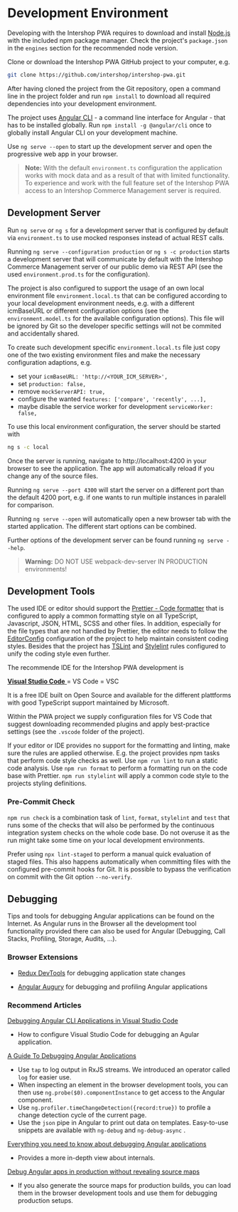<!--
kb_guide
kb_pwa
kb_everyone
kb_sync_latest_only
-->

# Development Environment

Developing with the Intershop PWA requires to download and install [Node.js](https://nodejs.org) with the included npm package manager.
Check the project's `package.json` in the `engines` section for the recommended node version.

Clone or download the Intershop PWA GitHub project to your computer, e.g.

```bash
git clone https://github.com/intershop/intershop-pwa.git
```

After having cloned the project from the Git repository, open a command line in the project folder and run `npm install` to download all required dependencies into your development environment.

The project uses [Angular CLI](https://cli.angular.io) - a command line interface for Angular - that has to be installed globally.
Run `npm install -g @angular/cli` once to globally install Angular CLI on your development machine.

Use `ng serve --open` to start up the development server and open the progressive web app in your browser.

> **Note:** With the default `environment.ts` configuration the application works with mock data and as a result of that with limited functionality. To experience and work with the full feature set of the Intershop PWA access to an Intershop Commerce Management server is required.

## Development Server

Run `ng serve` or `ng s` for a development server that is configured by default via `environment.ts` to use mocked responses instead of actual REST calls.

Running `ng serve --configuration production` or `ng s -c production` starts a development server that will communicate by default with the Intershop Commerce Management server of our public demo via REST API (see the used `environment.prod.ts` for the configuration).

The project is also configured to support the usage of an own local environment file `environment.local.ts` that can be configured according to your local development environment needs, e.g. with a different icmBaseURL or different configuration options (see the `environment.model.ts` for the available configuration options).
This file will be ignored by Git so the developer specific settings will not be commited and accidentally shared.

To create such development specific `environment.local.ts` file just copy one of the two existing environment files and make the necessary configuration adaptions, e.g.

- set your `icmBaseURL: 'http://<YOUR_ICM_SERVER>',`
- set `production: false,`
- remove `mockServerAPI: true,`
- configure the wanted `features: ['compare', 'recently', ...],`
- maybe disable the service worker for development `serviceWorker: false,`

To use this local environment configuration, the server should be started with

```bash
ng s -c local
```

Once the server is running, navigate to http://localhost:4200 in your browser to see the application.
The app will automatically reload if you change any of the source files.

Running `ng serve --port 4300` will start the server on a different port than the default 4200 port, e.g. if one wants to run multiple instances in paralell for comparison.

Running `ng serve --open` will automatically open a new browser tab with the started application.
The different start options can be combined.

Further options of the development server can be found running `ng serve --help`.

> **Warning:** DO NOT USE webpack-dev-server IN PRODUCTION environments!

## Development Tools

The used IDE or editor should support the [Prettier - Code formatter](https://prettier.io) that is configured to apply a common formatting style on all TypeScript, Javascript, JSON, HTML, SCSS and other files.
In addition, especially for the file types that are not handled by Prettier, the editor needs to follow the [EditorConfig](http://editorconfig.org) configuration of the project to help maintain consistent coding styles.
Besides that the project has [TSLint](https://palantir.github.io/tslint) and [Stylelint](https://stylelint.io) rules configured to unify the coding style even further.

The recommende IDE for the Intershop PWA development is

[**Visual Studio Code** ](https://code.visualstudio.com) = VS Code = VSC

It is a free IDE built on Open Source and available for the different plattforms with good TypeScript support maintained by Microsoft.

Within the PWA project we supply configuration files for VS Code that suggest downloading recommended plugins and apply best-practice settings (see the `.vscode` folder of the project).

If your editor or IDE provides no support for the formatting and linting, make sure the rules are applied otherwise.
E.g. the project provides npm tasks that perform code style checks as well.
Use `npm run lint` to run a static code analysis.
Use `npm run format` to perform a formatting run on the code base with Prettier. `npm run stylelint` will apply a common code style to the projects styling definitions.

### Pre-Commit Check

`npm run check` is a combination task of `lint`, `format`, `stylelint` and `test` that runs some of the checks that will also be performed by the continuous integration system checks on the whole code base.
Do not overuse it as the run might take some time on your local development environments.

Prefer using `npx lint-staged` to perform a manual quick evaluation of staged files.
This also happens automatically when committing files with the configured pre-commit hooks for Git.
It is possible to bypass the verification on commit with the Git option `--no-verify`.

## Debugging

Tips and tools for debugging Angular applications can be found on the Internet.
As Angular runs in the Browser all the development tool functionality provided there can also be used for Angular (Debugging, Call Stacks, Profiling, Storage, Audits, ...).

### Browser Extensions

- [Redux DevTools](https://github.com/reduxjs/redux-devtools) for debugging application state changes

- [Angular Augury](https://augury.angular.io) for debugging and profiling Angular applications

### Recommend Articles

[Debugging Angular CLI Applications in Visual Studio Code](https://scotch.io/tutorials/debugging-angular-cli-applications-in-visual-studio-code)

- How to configure Visual Studio Code for debugging an Agular application.

[A Guide To Debugging Angular Applications](https://medium.com/front-end-weekly/a-guide-to-debugging-angular-applications-5a36bd88b4cf)

- Use `tap` to log output in RxJS streams. We introduced an operator called `log` for easier use.
- When inspecting an element in the browser development tools, you can then use `ng.probe($0).componentInstance` to get access to the Angular component.
- Use `ng.profiler.timeChangeDetection({record:true})` to profile a change detection cycle of the current page.
- Use the `json` pipe in Angular to print out data on templates. Easy-to-use snippets are available with `ng-debug` and `ng-debug-async` .

[Everything you need to know about debugging Angular applications](https://indepth.dev/everything-you-need-to-know-about-debugging-angular-applications)

- Provides a more in-depth view about internals.

[Debug Angular apps in production without revealing source maps](https://medium.com/angular-in-depth/debug-angular-apps-in-production-without-revealing-source-maps-ab4a235edd85)

- If you also generate the source maps for production builds, you can load them in the browser development tools and use them for debugging production setups.
